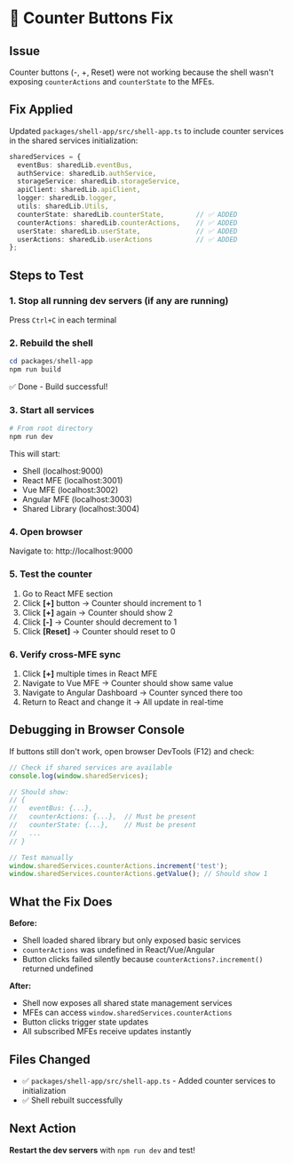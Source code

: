 # 🔧 Counter Buttons Fix

## Issue
Counter buttons (-, +, Reset) were not working because the shell wasn't exposing `counterActions` and `counterState` to the MFEs.

## Fix Applied
Updated `packages/shell-app/src/shell-app.ts` to include counter services in the shared services initialization:

```typescript
sharedServices = {
  eventBus: sharedLib.eventBus,
  authService: sharedLib.authService,
  storageService: sharedLib.storageService,
  apiClient: sharedLib.apiClient,
  logger: sharedLib.logger,
  utils: sharedLib.Utils,
  counterState: sharedLib.counterState,        // ✅ ADDED
  counterActions: sharedLib.counterActions,    // ✅ ADDED
  userState: sharedLib.userState,              // ✅ ADDED
  userActions: sharedLib.userActions           // ✅ ADDED
};
```

## Steps to Test

### 1. **Stop all running dev servers** (if any are running)
Press `Ctrl+C` in each terminal

### 2. **Rebuild the shell**
```powershell
cd packages/shell-app
npm run build
```
✅ Done - Build successful!

### 3. **Start all services**
```powershell
# From root directory
npm run dev
```

This will start:
- Shell (localhost:9000)
- React MFE (localhost:3001)
- Vue MFE (localhost:3002)  
- Angular MFE (localhost:3003)
- Shared Library (localhost:3004)

### 4. **Open browser**
Navigate to: http://localhost:9000

### 5. **Test the counter**
1. Go to React MFE section
2. Click **[+]** button → Counter should increment to 1
3. Click **[+]** again → Counter should show 2
4. Click **[-]** → Counter should decrement to 1
5. Click **[Reset]** → Counter should reset to 0

### 6. **Verify cross-MFE sync**
1. Click **[+]** multiple times in React MFE
2. Navigate to Vue MFE → Counter should show same value
3. Navigate to Angular Dashboard → Counter synced there too
4. Return to React and change it → All update in real-time

## Debugging in Browser Console

If buttons still don't work, open browser DevTools (F12) and check:

```javascript
// Check if shared services are available
console.log(window.sharedServices);

// Should show:
// {
//   eventBus: {...},
//   counterActions: {...},  // Must be present
//   counterState: {...},    // Must be present
//   ...
// }

// Test manually
window.sharedServices.counterActions.increment('test');
window.sharedServices.counterActions.getValue(); // Should show 1
```

## What the Fix Does

**Before:**
- Shell loaded shared library but only exposed basic services
- `counterActions` was undefined in React/Vue/Angular
- Button clicks failed silently because `counterActions?.increment()` returned undefined

**After:**
- Shell now exposes all shared state management services
- MFEs can access `window.sharedServices.counterActions`
- Button clicks trigger state updates
- All subscribed MFEs receive updates instantly

## Files Changed
- ✅ `packages/shell-app/src/shell-app.ts` - Added counter services to initialization
- ✅ Shell rebuilt successfully

## Next Action
**Restart the dev servers** with `npm run dev` and test!
